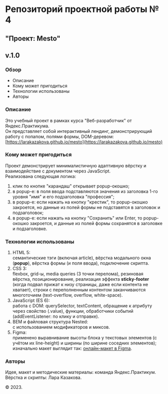 # Репозиторий проектной работы № 4

## "Проект: Mesto"

**v.1.0**
----------

### Обзор
* Описание
* Кому может пригодиться
* Технологии использованы
* Авторы

### Описание
Это учебный проект в рамках курса "Веб-разработчик" от Яндекс.Практикума.<br>
Он представляет собой интерактивный лендинг, демонстрирующий работу с попапом, полями формы, DOM-деревом:
[https://larakazakova.github.io/mesto](https://larakazakova.github.io/mesto)

### Кому может пригодиться
Проект демонстрирует минималистичную адаптивную вёрстку и взаимодействие с документом через JavaScript.<br>
Реализована следующая логика:<br>
1. клик по кнопке "карандаш" открывает popup-окошко;
2. в popup-е: в поля ввода подставляются значения из заголовка 1-го уровня "имя" и его подзаголовка "профессия";
3. в popup-е: если нажать на кнопку "крестик", то popup-окошко закроется, но данные из полей формы не подставятся в заголовок и подзаголовок;
4. в popup-е: если нажать на кнопку "Сохранить" или Enter, то popup-окошко закроется, и данные из полей формы сохранятся в заголовке и подзаголовке.

### Технологии использованы
1. HTML 5:<br>
семантические тэги (включая article), вёрстка модального окна (**popup**), вёрстка формы (и поля ввода), подключение скрипта.<br>
2. CSS 3:<br>
flexbox, grid-ы, media queries (3 точки перелома), резиновая вёрстка, позиционирование, реализация эффекта **sticky-footer** (когда подвал прижат к низу страницы, даже если контента не хватает), строки с переполненным контентом заканчиваются многоточием (text-overflow, overflow, white-space).<br>
3. JavaScript (ES 6):<br>
работа с DOM: querySelector, textContent, обращение к атрибуту через свойство (.value), функции, обработчики событий (addEventListener: по клику и отправке).<br>
4. BEM и файловая структура Nested:<br>
с использованием модификаторов и миксов.
5. Figma:<br>
применено выравнивание высоты блока у текстовых элементов (с учётом их line-height) и ширины (по ширине соседних элементов);<br>
изначально макет выглядит так: [онлайн-макет в Figma](https://www.figma.com/file/2cn9N9jSkmxD84oJik7xL7/JavaScript.-Sprint-4?node-id=0%3A1).


### Авторы
Идея, макет и методические материалы: команда Яндекс.Практикум.<br>
Вёрстка и скрипты: Лара Казакова.

&copy; 2023.
